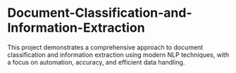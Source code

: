 # Document-Classification-and-Information-Extraction
This project demonstrates a comprehensive approach to document classification and information extraction using modern NLP techniques, with a focus on automation, accuracy, and efficient data handling. 
